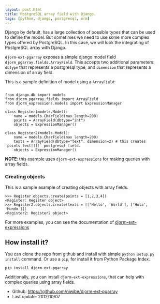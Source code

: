 ```yaml
---
layout: post.html
title: PostgreSQL array field with Django.
tags: [python, django, postgresql, orm]
---
```


Django by default, has a large collection of possible types that can be used to define the model. But sometimes we need to use some more complex types offered by PostgreSQL. In this case, we will look the integrating of PostgreSQL array with Django.

``djorm-ext-pgarray`` exposes a simple django model field ``djorm_pgarray.fields.ArrayField``. This accepts two additional parameters: ``dbtype`` that represents a postgresql type, and ``dimension`` that represents a dimension of array field.

This is a sample definition of model using a ``ArrayField``:

~~~ { python }

from django.db import models
from djorm_pgarray.fields import ArrayField
from djorm_expressions.models import ExpressionManager

class Register(models.Model):
    name = models.CharField(max_length=200)
    points = ArrayField(dbtype="int")
    objects = ExpressionManager()

class Register2(models.Model):
    name = models.CharField(max_length=200)
    texts = ArrayField(dbtype="text", dimension=2) # this creates `points text[][]` postgresql field.
    objects = ExpressionManager()
~~~

**NOTE**: this example uses ``djorm-ext-expressions`` for making queries with array fields.

### Creating objects ###

This is a sample example of creating objects with array fields.

~~~ { python }
>>> Register.objects.create(points = [1,2,3,4])
<Register: Register object>
>>> Register2.objects.create(texts = [['Hello', 'World'], ['Hola', 'Mundo']])
<Register2: Register2 object>
~~~

For more examples, you can see the documentation of [djorm-ext-expressions][1]

[1]: http://www.niwi.be/2012/10/07/sqlexpressions-and-functions-with-django/

## How install it? ##

You can clone the repo from github and install with simple ``python setup.py install`` command. Or use a ``pip``, for install it from Python Package Index.

``pip install djorm-ext-pgarray``

Additionally, you can install ``djorm-ext-expressions``, that can help with complex queries using array fields.


* Github: https://github.com/niwibe/djorm-ext-pgarray
* Last update: 2012/10/07
